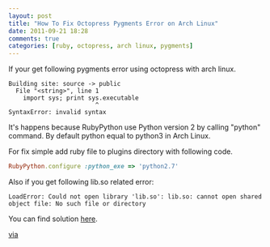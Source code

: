 ```yaml
---
layout: post
title: "How To Fix Octopress Pygments Error on Arch Linux"
date: 2011-09-21 18:28
comments: true
categories: [ruby, octopress, arch linux, pygments]
---
```

If your get following pygments error using octopress with arch linux.
``` text
Building site: source -> public
  File "<string>", line 1
    import sys; print sys.executable
                        ^
SyntaxError: invalid syntax
```
It's happens because RubyPython use Python version 2 by calling "python" command. By default python equal to python3 in Arch Linux.

For fix simple add ruby file to plugins directory with following code.
``` ruby ruby_python_arch_linux_fix.rb
RubyPython.configure :python_exe => 'python2.7'
```

Also if you get following lib.so related error:
``` text
LoadError: Could not open library 'lib.so': lib.so: cannot open shared object file: No such file or directory
```
You can find solution [here](https://github.com/tmm1/pygments.rb/issues/10).

[via](https://github.com/tmm1/pygments.rb/issues/7#issuecomment-2154024)
